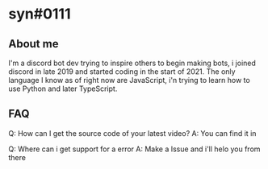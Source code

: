 # syn#0111

## About me
I'm a discord bot dev trying to inspire others to begin making bots, i joined discord in late 2019 and started coding in the start of 2021. The only language I know as of right now are JavaScript, i'n trying to learn how to use Python and later TypeScript.

## FAQ
Q: How can I get the source code of your latest video?
A: You can find it in <insert link>
  
Q: Where can i get support for a error
A: Make a Issue and i'll helo you from there
